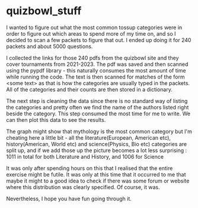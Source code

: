 # quizbowl_stuff

I wanted to figure out what the most common tossup categories were in order to figure out which areas to spend more of my time on, and so I decided to scan a few packets to figure that out. I ended up doing
it for 240 packets and about 5000 questions.

I collected the links for those 240 pdfs from the quizbowl site and they cover tournaments from 2021-2023. The pdf was saved and then scanned using the pypdf library - this naturally consumes the most amount of time while running the code. The text is then scanned
for matches of the form \<some text\> as that is how the categories are usually typed in the packets. All of the categories and their counts are then stored in a dictionary.

The next step is cleaning the data since there is no standard way of listing the categories and pretty often we find the name of the authors listed right beside the category. This step consumed the most time for me to write.
We can then plot this data to see the results.

The graph might show that mythology is the most common category but I'm cheating here a little bit - all the literature(European, American etc), history(American, World etc) and science(Physics, Bio etc) categories are split
up, and if we add those up the picture becomes a lot less surprising : 1011 in total for both Literature and History, and 1006 for Science

It was only after spending hours on this that I realised that the entire exercise might be futile. It was only at this time that it occurred to me that maybe it might to a good idea to check if there was some forum or website
where this distribution was clearly specified. Of course, it was.

Nevertheless, I hope you have fun going through it.
